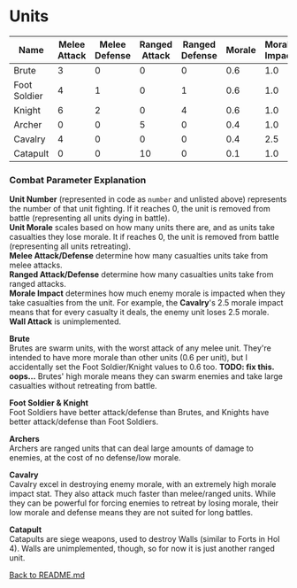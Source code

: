 # Units
| Name         | Melee Attack | Melee Defense | Ranged Attack | Ranged Defense | Morale | Morale Impact | Wall Attack |
|--------------|--------------|---------------|---------------|----------------|--------|---------------|-------------|
| Brute        | 3            | 0             | 0             | 0              | 0.6    | 1.0           | 0           |
| Foot Soldier | 4            | 1             | 0             | 1              | 0.6    | 1.0           | 0           |
| Knight       | 6            | 2             | 0             | 4              | 0.6    | 1.0           | 0           |
| Archer       | 0            | 0             | 5             | 0              | 0.4    | 1.0           | 1           |
| Cavalry      | 4            | 0             | 0             | 0              | 0.4    | 2.5           | 0           |
| Catapult     | 0            | 0             | 10            | 0              | 0.1    | 1.0           | 20          |

### Combat Parameter Explanation  
**Unit Number** (represented in code as `number` and unlisted above) represents the number of that unit fighting. If it reaches 0, the unit is removed from battle (representing all units dying in battle).  
**Unit Morale** scales based on how many units there are, and as units take casualties they lose morale. It if reaches 0, the unit is removed from battle (representing all units retreating).  
**Melee Attack/Defense** determine how many casualties units take from melee attacks.  
**Ranged Attack/Defense** determine how many casualties units take from ranged attacks.  
**Morale Impact** determines how much enemy morale is impacted when they take casualties from the unit. For example, the **Cavalry**'s 2.5 morale impact means that for every casualty it deals, the enemy unit loses 2.5 morale.  
**Wall Attack** is unimplemented.

**Brute**  
Brutes are swarm units, with the worst attack of any melee unit. They're intended to have more morale than other units (0.6 per unit), but I accidentally set the Foot Soldier/Knight values to 0.6 too. **TODO: fix this. oops...**
Brutes' high morale means they can swarm enemies and take large casualties without retreating from battle.

**Foot Soldier & Knight**  
Foot Soldiers have better attack/defense than Brutes, and Knights have better attack/defense than Foot Soldiers.

**Archers**  
Archers are ranged units that can deal large amounts of damage to enemies, at the cost of no defense/low morale.

**Cavalry**    
Cavalry excel in destroying enemy morale, with an extremely high morale impact stat. They also attack much faster than melee/ranged units. While they can be powerful for forcing enemies to retreat by losing morale, their low morale and defense means they are not suited for long battles.

**Catapult**  
Catapults are siege weapons, used to destroy Walls (similar to Forts in HoI 4). Walls are unimplemented, though, so for now it is just another ranged unit.

[Back to README.md](../README.md)
